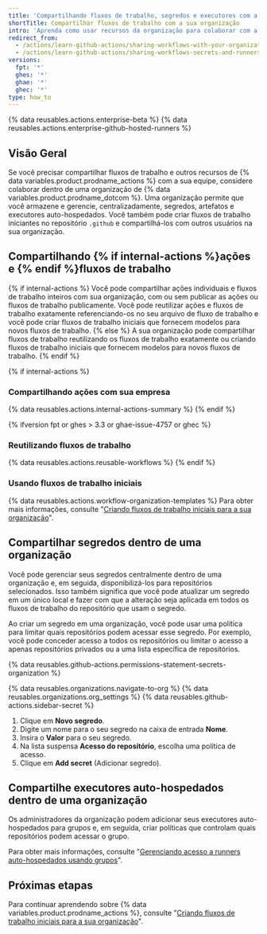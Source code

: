 ```yaml
---
title: 'Compartilhando fluxos de trabalho, segredos e executores com a sua organização'
shortTitle: Compartilhar fluxos de trabalho com a sua organização
intro: 'Aprenda como usar recursos da organização para colaborar com a sua equipe, compartilhando fluxos de trabalho iniciantes, segredos e executores auto-hospedados.'
redirect_from:
  - /actions/learn-github-actions/sharing-workflows-with-your-organization
  - /actions/learn-github-actions/sharing-workflows-secrets-and-runners-with-your-organization
versions:
  fpt: '*'
  ghes: '*'
  ghae: '*'
  ghec: '*'
type: how_to
---
```


{% data reusables.actions.enterprise-beta %}
{% data reusables.actions.enterprise-github-hosted-runners %}

## Visão Geral

Se você precisar compartilhar fluxos de trabalho e outros recursos de {% data variables.product.prodname_actions %} com a sua equipe, considere colaborar dentro de uma organização de {% data variables.product.prodname_dotcom %}. Uma organização permite que você armazene e gerencie, centralizadamente, segredos, artefatos e executores auto-hospedados. Você também pode criar fluxos de trabalho iniciantes no repositório `.github` e compartilhá-los com outros usuários na sua organização.

## Compartilhando {% if internal-actions %}ações e {% endif %}fluxos de trabalho

{% if internal-actions %}
Você pode compartilhar ações individuais e fluxos de trabalho inteiros com sua organização, com ou sem publicar as ações ou fluxos de trabalho publicamente. Você pode reutilizar ações e fluxos de trabalho exatamente referenciando-os no seu arquivo de fluxo de trabalho e você pode criar fluxos de trabalho iniciais que fornecem modelos para novos fluxos de trabalho.
{% else %}
A sua organização pode compartilhar fluxos de trabalho reutilizando os fluxos de trabalho exatamente ou criando fluxos de trabalho iniciais que fornecem modelos para novos fluxos de trabalho.
{% endif %}

{% if internal-actions %}
### Compartilhando ações com sua empresa

{% data reusables.actions.internal-actions-summary %}
{% endif %}

{% ifversion fpt or ghes > 3.3 or ghae-issue-4757 or ghec %}
### Reutilizando fluxos de trabalho

{% data reusables.actions.reusable-workflows %}
{% endif %}

### Usando fluxos de trabalho iniciais

{% data reusables.actions.workflow-organization-templates %} Para obter mais informações, consulte "[Criando fluxos de trabalho iniciais para a sua organização](/actions/using-workflows/creating-starter-workflows-for-your-organization)".

## Compartilhar segredos dentro de uma organização

Você pode gerenciar seus segredos centralmente dentro de uma organização e, em seguida, disponibilizá-los para repositórios selecionados. Isso também significa que você pode atualizar um segredo em um único local e fazer com que a alteração seja aplicada em todos os fluxos de trabalho do repositório que usam o segredo.

Ao criar um segredo em uma organização, você pode usar uma política para limitar quais repositórios podem acessar esse segredo. Por exemplo, você pode conceder acesso a todos os repositórios ou limitar o acesso a apenas repositórios privados ou a uma lista específica de repositórios.

{% data reusables.github-actions.permissions-statement-secrets-organization %}

{% data reusables.organizations.navigate-to-org %}
{% data reusables.organizations.org_settings %}
{% data reusables.github-actions.sidebar-secret %}
1. Clique em **Novo segredo**.
1. Digite um nome para o seu segredo na caixa de entrada **Nome**.
1. Insira o **Valor** para o seu segredo.
1. Na lista suspensa **Acesso do repositório**, escolha uma política de acesso.
1. Clique em **Add secret** (Adicionar segredo).

## Compartilhe executores auto-hospedados dentro de uma organização

Os administradores da organização podem adicionar seus executores auto-hospedados para grupos e, em seguida, criar políticas que controlam quais repositórios podem acessar o grupo.

Para obter mais informações, consulte "[Gerenciando acesso a runners auto-hospedados usando grupos](/actions/hosting-your-own-runners/managing-access-to-self-hosted-runners-using-groups)".


## Próximas etapas

Para continuar aprendendo sobre {% data variables.product.prodname_actions %}, consulte "[Criando fluxos de trabalho iniciais para a sua organização](/actions/using-workflows/creating-starter-workflows-for-your-organization)".
